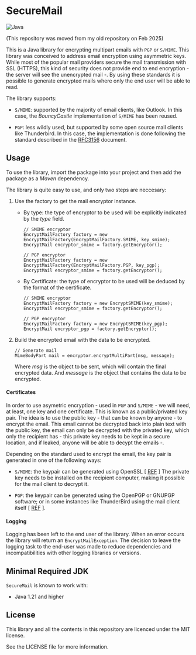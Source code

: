# SecureMail
![Java](https://img.shields.io/badge/java-%23ED8B00.svg?style=for-the-badge&logo=openjdk&logoColor=white)

(This repository was moved from my old repository on Feb 2025)

This is a Java library for encrypting multipart emails with `PGP` or `S/MIME`. This library was conceived to 
address email encryption using asymmetric keys. While most of the popular mail providers secure 
the mail transmission with SSL (HTTPS), this kind of security does not provide end to end encryption - the
server will see the unencrypted mail -. By using these standards it is possible to generate encrypted mails where only 
the end user will be able to read.

The library supports:

- `S/MIME`: supported by the majority of email clients, like Outlook. 
In this case, the _BouncyCastle_ implementation of `S/MIME` has been reused.

- `PGP`: less wildly used, but supported by some open source mail clients like Thunderbird. In this case, the implementation is done following the 
standard described in the [RFC3156](https://tools.ietf.org/html/rfc3156) document.

## Usage
To use the library, import the package into your project and then add the package as a _Maven_ 
dependency.

The library is quite easy to use, and only two steps are neccesary:

1. Use the factory to get the mail encryptor instance. 
    - By type: the type of encryptor to be used will be explicitly indicated by the _type_ field.
        ```
        // SMIME encryptor
        EncryptMailFactory factory = new EncryptMailFactory(EncryptMailFactory.SMIME, key_smime);
        EncryptMail encryptor_smime = factory.getEncryptor();
      
        // PGP encryptor
        EncryptMailFactory factory = new EncryptMailFactory(EncryptMailFactory.PGP, key_pgp);
        EncryptMail encryptor_smime = factory.getEncryptor();
        ```
    
    - By Certificate: the type of encryptor to be used will be deduced by the format of the certificate.
        ```
        // SMIME encryptor
        EncryptMailFactory factory = new EncryptSMIME(key_smime);
        EncryptMail encryptor_smime = factory.getEncryptor();
      
        // PGP encryptor
        EncryptMailFactory factory = new EncryptSMIME(key_pgp); 
        EncryptMail encryptor_pgp = factory.getEncryptor(); 
        ```

2. Build the encrypted email with the data to be encrypted.
    ``` 
    // Generate mail
    MimeBodyPart mail = encryptor.encryptMultiPart(msg, message);        
    ```
    Where _msg_ is the object to be sent, which will contain the final encrypted data.
    And _message_ is the object that contains the data to be encrypted.
    
    
#### Certificates

In order to use asymetric encryption - used in `PGP` and `S/MIME` - we will need,
at least, one key and one certificate. This is known as a public/privated key pair. The idea is to use the public key - that
can be known by anyone - to encrypt the email. This email cannot be decrypted back into plain text with the public
key, the email can only be decrypted with the privated key, which only the recipient has - this private key needs to be kept in a secure location, and if leaked, anyone will be able to decypt the emails -.


Depending on the standard used to encrypt the email, the key pair is generated in one of the following ways:


- `S/MIME`: the keypair can be generated using OpenSSL [ [REF](https://security.stackexchange.com/questions/17583/how-do-i-create-a-valid-email-certificate-for-outlook-s-mime-with-openssl) ]
The private key needs to be installed on the recipient computer, making it possible for the mail client to decrypt it.

- `PGP`: the keypair can be generated using the OpenPGP or GNUPGP software; or in some instances like ThunderBird 
using the mail client itself [ [REF](https://support.mozilla.org/en-US/kb/digitally-signing-and-encrypting-messages) ].



#### Logging
Logging has been left to the end user of the library. When an error occurs the library will return an `EncryptMailException`.
The decision to leave the logging task to the end-user was made to reduce dependencies and incompatibilities with other logging libraries or versions.

## Minimal Required JDK
`SecureMail` is known to work with:

- Java 1.21 and higher
## License

This library and all the contents in this repository are licenced under the MIT license. 

See the LICENSE file for more information.

